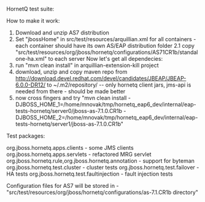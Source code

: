 HornetQ test suite:

How to make it work:

1. Download and unzip AS7 distribution
2. Set "jbossHome" in src/test/resources/arquillian.xml for all containers - each container should have its own AS/EAP distribution folder
2.1 copy "src/test/resources/org/jboss/hornetq/configurations/AS71CR1b/standalone-ha.xml" to each server
Now let's get all dependecies:
3. run "mvn clean install" in arquillian-extension-kill project
4. download, unzip and copy maven repo from http://download.devel.redhat.com/devel/candidates/JBEAP/JBEAP-6.0.0-DR12/ to ~/.m2/repository/ 
    -- only hornetq client jars, jms-api is needed from there - should be made better
5. now cross fingers and try "mvn clean install -DJBOSS_HOME_1=/home/mnovak/tmp/hornetq_eap6_dev/internal/eap-tests-hornetq/server0/jboss-as-7.1.0.CR1b -DJBOSS_HOME_2=/home/mnovak/tmp/hornetq_eap6_dev/internal/eap-tests-hornetq/server1/jboss-as-7.1.0.CR1b"

Test packages:

org.jboss.hornetq.apps.clients - some JMS clients
org.jboss.hornetq.apps.servlets - refactored MRG servlet
org.jboss.hornetq.rule,org.jboss.hornetq.annotation - support for byteman 
org.jboss.hornetq.test.cluster - cluster tests
org.jboss.hornetq.test.failover - HA tests
org.jboss.hornetq.test.faultinjection - fault injection tests

Configuration files for AS7 will be stored in - "src/test/resources/org/jboss/hornetq/configurations/as-7.1.CR1b directory"
